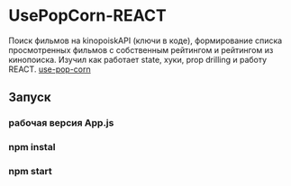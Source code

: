 # UsePopCorn-REACT

Поиск фильмов на kinopoiskAPI (ключи в коде), формирование списка просмотренных фильмов с собственным рейтингом и рейтингом из кинопоиска. 
Изучил как работает state, хуки, prop drilling и работу REACT.
[use-pop-corn](https://moonlit-brioche-087ded.netlify.app/)
## Запуск
### рабочая версия App.js
### npm instal
### npm start


